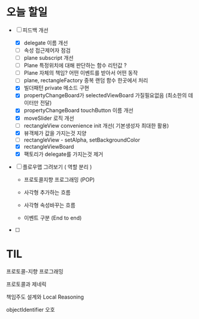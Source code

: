# 오늘 할일

- [ ] 피드백 개선
  - [x] delegate 이름 개선
  - [ ] 속성 접근제어자 점검
  - [ ] plane subscript 개선
  - [ ] Plane 특정위치에 대해 판단하는 함수 리턴값 ?
  - [ ] Plane 자체의 책임? 어떤 이벤트를 받아서 어떤 동작
  - [ ] plane, rectangleFactory 중복 랜덤 함수 한곳에서 처리
  - [x] 빌더패턴 private 메소드 구현
  - [x] propertyChangeBoard가 selectedViewBoard 가질필요없음 (최소한의 데이터만 전달)
  - [x] propertyChangeBoard touchButton 이름 개선
  - [x] moveSlider 로직 개선
  - [ ] rectangleView convenience init 개선( 기본생성자 최대한 활용)
  - [x] 뷰객체가 값을 가지는것 지양
  - [ ] rectangleView - setAlpha, setBackgroundColor
  - [x] rectangleViewBoard
  - [x] 팩토리가 delegate를 가지는것 제거

- [ ] 플로우맵 그려보기 ( 역할 분리 )

  - 프로토콜지향 프로그래밍 (POP)

  - 사각형 추가하는 흐름

  - 사각형 속성바꾸는 흐름

  - 이벤트 구분 (End to end)

- [ ] 



# TIL

프로토콜-지향 프로그래밍

프로토콜과 제네릭

책임주도 설계와 Local Reasoning

objectIdentifier 오호

